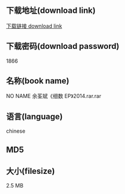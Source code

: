 ## 下载地址(download link)
[下载链接 download link](https://voluble-croquembouche-d321dc.netlify.app/?s=NO+NAME+%E4%BD%99%E8%8D%83%E6%96%8C%E3%80%8A%E7%BB%86%E6%95%B0+EP%E3%80%8B2014.rar)

## 下载密码(download password)
1866

## 名称(book name)
NO NAME 余荃斌《细数 EP》2014.rar.rar

## 语言(language)
chinese

## MD5


## 大小(filesize)
2.5 MB
